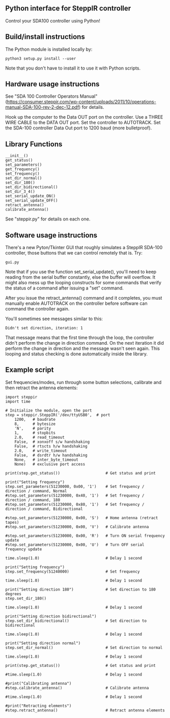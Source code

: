 Python interface for SteppIR controller
---------------------------------------

Control your SDA100 controller using Python!

Build/install instructions
--------------------------

The Python module is installed locally by:

```
python3 setup.py install --user
```
Note that you don't have to install it to use it with Python scripts.

Hardware usage instructions
---------------------------

See "SDA 100
Controller Operators Manual"
(https://consumer.steppir.com/wp-content/uploads/2011/10/operations-manual-SDA-100-rev-2-dec-12.pdf)
for details.

Hook up the computer to the Data OUT port on the controller.
Use a THREE WIRE CABLE to the DATA OUT port.
Set the controller to AUTOTRACK.
Set the SDA-100 controller Data Out port to 1200 baud (more bulletproof).

Library Functions
-----------------

```
__init__()
get_status()
set_parameters()
get_frequency()
set_frequency()
set_dir_normal()
set_dir_180()
set_dir_bidirectional()
set_dir_3_4()
set_serial_update_ON()
set_serial_update_OFF()
retract_antenna()
calibrate_antenna()
```

See "steppir.py" for details on each one.

Software usage instructions
---------------------------

There's a new Pyton/Tkinter GUI that roughly simulates a SteppIR SDA-100
controller, those buttons that we can control remotely that is. Try:

```
gui.py
```

Note that if you use the function set_serial_update(), you'll need to keep
reading from the serial buffer constantly, else the buffer will overflow. It
might also mess up the looping constructs for some commands that verify the
status of a command after issuing a "set" command.

After you issue the retract_antenna() command and it completes, you must
manually enable AUTOTRACK on the controller before software can command the
controller again.

You'll sometimes see messages similar to this:

```
Didn't set direction, iteration: 1
```

That message means that the first time through the loop, the controller didn't
perform the change in direction command. On the next iteration it did perform
the change in direction and the message wasn't seen again. This looping and
status checking is done automatically inside the library.

Example script
--------------

Set frequencies/modes, run through some button selections, calibrate and then
retract the antenna elements:

```
import steppir
import time

# Initialize the module, open the port
step = steppir.SteppIR('/dev/ttyUSB0',  # port
    1200,   # baudrate
    8,      # bytesize
    'N',    # parity
    1,      # stopbits
    2.0,    # read_timeout
    False,  # xonxoff s/w handshaking
    False,  # rtscts h/w handshaking
    2.0,    # write_timeout
    False,  # dsrdtr h/w handshaking
    None,   # inter_byte_timeout
    None)   # exclusive port access

print(step.get_status())                    # Get status and print

print("Setting frequency")
step.set_parameters(51230000, 0x00, '1')    # Set frequency / direction / command, Normal
#step.set_parameters(51230000, 0x40, '1')   # Set frequency / direction / command, 180
#step.set_parameters(51230000, 0x80, '1')   # Set frequency / direction / command, Bidirectional

#step.set_parameters(51230000, 0x00, 'S')   # Home antenna (retract tapes)
#step.set_parameters(51230000, 0x00, 'V')   # Calibrate antenna

#step.set_parameters(51230000, 0x00, 'R')   # Turn ON serial frequency update
#step.set_parameters(51230000, 0x00, 'U')   # Turn OFF serial frequency update

time.sleep(1.0)                             # Delay 1 second

print("Setting frequency")
step.set_frequency(51240000)                # Set frequency

time.sleep(1.0)                             # Delay 1 second

print("Setting direction 180")              # Set direction to 180 degrees
step.set_dir_180()

time.sleep(1.0)                             # Delay 1 second

print("Setting direction bidirectional")
step.set_dir_bidirectional()                # Set direction to bidirectional

time.sleep(1.0)                             # Delay 1 second

print("Setting direction normal")
step.set_dir_normal()                       # Set direction to normal

time.sleep(1.0)                             # Delay 1 second

print(step.get_status())                    # Get status and print

#time.sleep(1.0)                            # Delay 1 second

#print("Calibrating antenna")
#step.calibrate_antenna()                   # Calibrate antenna

#time.sleep(1.0)                            # Delay 1 second

#print("Retracting elements")
#step.retract_antenna()                     # Retract antenna elements
```


